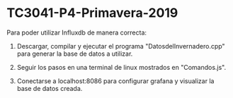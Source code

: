 # TC3041-P4-Primavera-2019

Para poder utilizar Influxdb de manera correcta:

1. Descargar, compilar y ejecutar el programa "DatosdelInvernadero.cpp" para generar la base de datos a utilizar.

2. Seguir los pasos en una terminal de linux mostrados en "Comandos.js".

3. Conectarse a localhost:8086 para configurar grafana y visualizar la base de datos creada.
